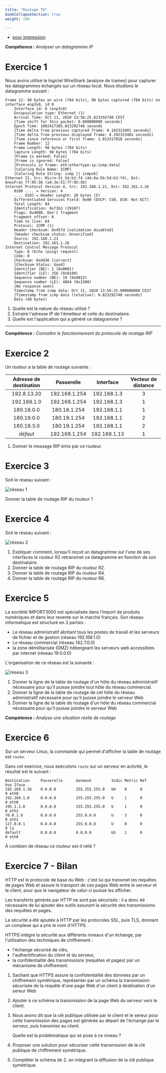 ```yaml
---
title: "Routage TD"
bookCollapseSection: true
weight: 100

---
```


* [pour impression](/uploads/docnsitale/routage/routage_td.pdf)



**Compétence :** _Analyser un datagramme IP_

# Exercice 1

Nous avons utilisé le logiciel WireShark (analyse de trames) pour capturer
les datagrammes échangés sur un réseau local. Nous étudions le datagramme suivant :

```
Frame 12: 98 bytes on wire (784 bits), 98 bytes captured (784 bits) on interface enp3s0, id 0
    Interface id: 0 (enp3s0)
    Encapsulation type: Ethernet (1)
    Arrival Time: Oct 11, 2020 13:56:25.823292748 CEST
    [Time shift for this packet: 0.000000000 seconds]
    Epoch Time: 1602417385.823292748 seconds
    [Time delta from previous captured frame: 0.192323401 seconds]
    [Time delta from previous displayed frame: 0.192323401 seconds]
    [Time since reference or first frame: 1.013317818 seconds]
    Frame Number: 12
    Frame Length: 98 bytes (784 bits)
    Capture Length: 98 bytes (784 bits)
    [Frame is marked: False]
    [Frame is ignored: False]
    [Protocols in frame: eth:ethertype:ip:icmp:data]
    [Coloring Rule Name: ICMP]
    [Coloring Rule String: icmp || icmpv6]
Ethernet II, Src: Micro-St_5d:b2:f4 (44:8a:5b:5d:b2:f4), Dst: AnovFran_7f:95:56 (a4:3e:51:7f:95:56)
Internet Protocol Version 4, Src: 192.168.1.21, Dst: 192.161.1.26
    0100 .... = Version: 4
    .... 0101 = Header Length: 20 bytes (5)
    Differentiated Services Field: 0x00 (DSCP: CS0, ECN: Not-ECT)
    Total Length: 84
    Identification: 0x71b3 (29107)
    Flags: 0x4000, Don't fragment
    Fragment offset: 0
    Time to live: 64
    Protocol: ICMP (1)
    Header checksum: 0x457d [validation disabled]
    [Header checksum status: Unverified]
    Source: 192.168.1.21
    Destination: 192.161.1.26
Internet Control Message Protocol
    Type: 8 (Echo (ping) request)
    Code: 0
    Checksum: 0xd436 [correct]
    [Checksum Status: Good]
    Identifier (BE): 1 (0x0001)
    Identifier (LE): 256 (0x0100)
    Sequence number (BE): 19 (0x0013)
    Sequence number (LE): 4864 (0x1300)
    [No response seen]
    Timestamp from icmp data: Oct 11, 2020 13:56:25.000000000 CEST
    [Timestamp from icmp data (relative): 0.823292748 seconds]
    Data (48 bytes)

```

1. Quelle est la nature du réseau utilisé ?
2. Extraire l'adresse IP de l'émetteur et celle du destinataire.
3. Quelle est l'application qui a généré ce datagramme ?

***

**Compétence :** _Connaître le fonctionnement du protocole de routage RIP_

# Exercice 2


Un routeur a la table de routage suivante :

| Adresse de destination |   Passerelle  |   Interface  | Vecteur de distance |
|:----------------------:|:-------------:|:------------:|:-------------------:|
|       192.8.13.20      | 192.168.1.254 |  192.168.1.3 |          3          |
|       192.168.1.0      | 192.168.1.254 |  192.168.1.3 |          1          |
|       180.18.0.0       |  180.18.1.254 |  192.168.1.1 |          1          |
|       180.19.0.0       |  180.19.1.254 |  192.168.1.1 |          2          |
|       180.19.3.0       |  180.19.1.254 |  192.168.1.1 |          2          |
|        _défaut_        | 192.168.1.254 | 192.168.1.13 |          1          |

1. Donner le message RIP émis par ce routeur.

# Exercice 3

Soit le réseau suivant :

![réseau 1](./td_reseau1.png)

Donner la table de routage RIP du routeur 1

# Exercice 4

Soit le réseau suivant :

![réseau 2](./td_reseau2.png)

1. Expliquer comment, lorsqu'il reçoit un datagramme sur l'une de ses interfaces
    le routeur R2 retransmet ce datagramme en fonction de son destinataire.
2. Donner la table de routage RIP du routeur R2.
3. Donner la table de routage RIP du routeur R4.
4. Donner la table de routage RIP du routeur R6.

# Exercice 5

La socitété IMPORT3000 est spécialisée dans l'import de produits numériques et
dans leur revente sur le marché français. Son réseau informatique est structuré
en 3 parties :

* Le réseau administratif abritant tous les postes de travail et les serveurs de 
    fichier et de gestion (réseau 192.168.1.0)
* Le réseau commercial (réseau 142.7.0.0)
* la zone démilitarisée (DMZ) hébergeant les serveurs web accessibles par
    internet (réseau 19.0.0.0)

L'organisation de ce réseau est la suivante :

![réseau 3](./td_reseau3.png)

1. Donner la ligne de la table de routage d'un hôte du réseau administratif
    nécessaire pour qu'il puisse joindre tout hôte du réseau commercial.
2. Donner la ligne de la table de routage de cet hôte du réseau administratif
    nécessaire pour qu'il puisse joindre le serveur Web
3. Donner la ligne de la table de routage d'un hôte du réseau commercial
    nécessaire pour qu'il puisse joindre le serveur Web

**Compétence :** _Analyse une situation réelle de routage_

# Exercice 6

Sur un serveur Linux, la commande qui permet d'afficher la table de routage
est `route`.

Dans cet exercice, nous exécutons `route` sur un serveur en activité, le 
résultat est le suivant :

```
Destination     Passerelle      Genmask         Indic Metric Ref    Use Iface
192.169.1.36    0.0.0.0         255.255.255.0   UH    0      0        0 eth0
192.169.1.0     0.0.0.0         255.255.255.0   U     1      0        0 eth0
195.1.1.0       0.0.0.0         255.255.255.0   U     1      0        0 eth1
70.0.1.0        0.0.0.0         255.0.0.0       U     3      0        0 eth1
127.0.0.1       0.0.0.0         255.0.0.0       U     0      0        0 lo
default         0.0.0.0         0.0.0.0         UG    1      0        0 eth0

```

À combien de réseau ce routeur est-il relié ?

# Exercice 7 - Bilan

HTTP est le protocole de base du Web : c'est lui qui transmet les requêtes
de pages Web et assure le transport de ces pages Web entre le serveur et le
client, pour que le navigateur de celui-ci puisse les afficher.

Les transferts générés par HTTP ne sont pas sécurisés : il a donc éé nécessaire
de lui ajouter des outils assurant la sécurité des transmissions des requêtes
et pages.

La sécurité a été ajoutée à HTTP par les protocoles SSL, puis TLS, donnant
un complexe qui a pris le nom d'HTTPS.

HTTPS intègre la sécurité aux différents niveaux d'un échange, par l'utilisation
des techniques de chiffrement :

* l'échange sécurisé de clés,
* l'authentification du client et du serveur,
* la confidentialité des transmissions (requêtes et pages) par un mécanisme
    de chiffrement.

1. Sachant que HTTPS assure la confidentialité des données par un chiffrement
    symétrique, représenter par un schéma la transmission sécurisée de la
    requête d'une page Web d'un client à destination d'un sereur Web
2. Ajouter à ce schéma la transmission de la page Web du serveur vers le
    client.
3. Nous avons dit que la clé publique utilisée par le client et le sereur pour
    cette transmission des pages est générée au départ de l'échange par le
    serveur, puis transmise au client.

    Quelle est la problématique qui se pose à ce niveau ?
4. Proposer une solution pour sécuriser cette transmission de la clé publique
    de chiffrement symétrique.
5. Compléter le schéma de 2. en intégrant la diffusion de la clé publique
    symétrique.




